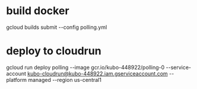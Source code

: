 
# build docker
gcloud builds submit --config polling.yml

# deploy to cloudrun
gcloud run deploy polling --image gcr.io/kubo-448922/polling-0 --service-account kubo-cloudrun@kubo-448922.iam.gserviceaccount.com --platform managed --region us-central1

